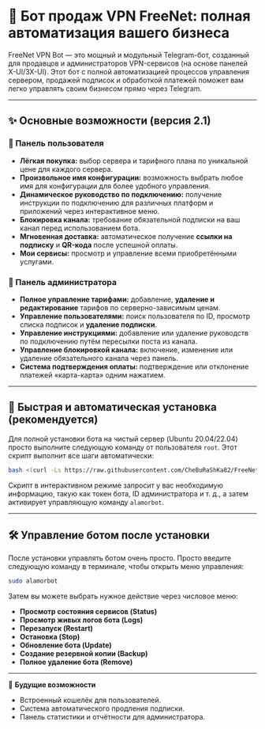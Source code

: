 # 🚀 Бот продаж VPN FreeNet: полная автоматизация вашего бизнеса

FreeNet VPN Bot — это мощный и модульный Telegram-бот, созданный для продавцов и администраторов VPN-сервисов (на основе панелей X-UI/3X-UI). Этот бот с полной автоматизацией процессов управления сервером, продажей подписок и обработкой платежей поможет вам легко управлять своим бизнесом прямо через Telegram.

---
## ✨ Основные возможности (версия 2.1)

### 👤 Панель пользователя
- **Лёгкая покупка:** выбор сервера и тарифного плана по уникальной цене для каждого сервера.
- **Произвольное имя конфигурации:** возможность выбрать любое имя для конфигурации для более удобного управления.
- **Динамическое руководство по подключению:** получение инструкции по подключению для различных платформ и приложений через интерактивное меню.
- **Блокировка канала:** требование обязательной подписки на ваш канал перед использованием бота.
- **Мгновенная доставка:** автоматическое получение **ссылки на подписку** и **QR-кода** после успешной оплаты.
- **Мои сервисы:** просмотр и управление всеми приобретёнными услугами.

### 💼 Панель администратора
- **Полное управление тарифами:** добавление, **удаление и редактирование** тарифов по серверно-зависимым ценам.
- **Управление пользователями:** поиск пользователя по ID, просмотр списка подписок и **удаление подписки**.
- **Управление инструкциями:** добавление или удаление руководств по подключению путём пересылки поста из канала.
- **Управление блокировкой канала:** включение, изменение или удаление обязательного канала через панель.
- **Система подтверждения оплаты:** подтверждение или отклонение платежей «карта-карта» одним нажатием.

---
## 🚀 Быстрая и автоматическая установка (рекомендуется)

Для полной установки бота на чистый сервер (Ubuntu 20.04/22.04) просто выполните следующую команду от пользователя `root`. Этот скрипт выполнит все шаги автоматически:

```bash
bash <(curl -Ls https://raw.githubusercontent.com/CheBuRaShKa82/FreeNet-bot/main/install.sh) install
```
Скрипт в интерактивном режиме запросит у вас необходимую информацию, такую как токен бота, ID администратора и т. д., а затем активирует управляющую команду `alamorbot`.

---
## 🛠️ Управление ботом после установки

После установки управлять ботом очень просто. Просто введите следующую команду в терминале, чтобы открыть меню управления:

```bash
sudo alamorbot
```
Затем вы можете выбрать нужное действие через числовое меню:
- **Просмотр состояния сервисов (Status)**
- **Просмотр живых логов бота (Logs)**
- **Перезапуск (Restart)**
- **Остановка (Stop)**
- **Обновление бота (Update)**
- **Создание резервной копии (Backup)**
- **Полное удаление бота (Remove)**

---
🔮 **Будущие возможности**
- Встроенный кошелёк для пользователей.
- Система автоматического продления подписки.
- Панель статистики и отчётности для администратора.
